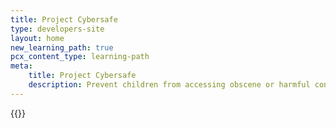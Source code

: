 ```yaml
---
title: Project Cybersafe
type: developers-site
layout: home
new_learning_path: true
pcx_content_type: learning-path
meta:
    title: Project Cybersafe
    description: Prevent children from accessing obscene or harmful content over the internet.
---
```


{{<learning-path file="cybersafe.json">}}